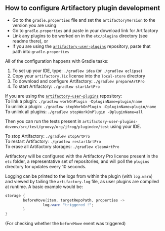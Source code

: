 How to configure Artifactory plugin development
-----------------------------------------------

- Go to the `gradle.properties` file and set the `artifactoryVersion` to the version you are using
- Go to `gradle.properties` and paste in your download link for Artifactory
- Link any plugins to be worked on in the `etc/plugins` directory (see readme there), or
- If you are using the [`artifactory-user-plugins`](https://github.com/JFrogDev/artifactory-user-plugins)
  repository, paste that path into `gradle.properties`

All of the configuration happens with Gradle tasks:

1. To set up your IDE, type: `./gradlew idea` (or `./gradlew eclipse`)
2. Copy your `artifactory.lic` license into the `local-store` directory
3. To download and configure Artifactory: `./gradlew prepareArtPro`
4. To start Artifactory: `./gradlew startArtPro`

If you are using the [`artifactory-user-plugins`](https://github.com/JFrogDev/artifactory-user-plugins) repository:  
To link a plugin: `./gradlew workOnPlugin -DpluginName=plugin/name`  
To unlink a plugin: `./gradlew stopWorkOnPlugin -DpluginName=plugin/name`  
To unlink all plugins: `./gradlew stopWorkOnPlugin -DpluginName=all`

Then you can run the tests present in
`artifactory-user-plugins-devenv/src/test/groovy/org/jfrog/plugindev/test` using
your IDE.

To stop Artifactory: `./gradlew stopArtPro`  
To restart Artifactory: `./gradlew restartArtPro`  
To erase all Artifactory storages: `./gradlew cleanArtPro`

Artifactory will be configured with the Artifactory Pro license present in the
`etc` folder, a representative set of repositories, and will poll the `plugins`
directory for updates every 10 seconds.

Logging can be printed to the logs from within the plugin (with `log.warn`) and
viewed by tailing the `artifactory.log` file, as user plugins are compiled at
runtime. A basic example would be:

```java
storage {
        beforeMove{item, targetRepoPath, properties ->
                 log.warn "triggered !";
        }
}
```

(For checking whether the `beforeMove` event was triggered)
